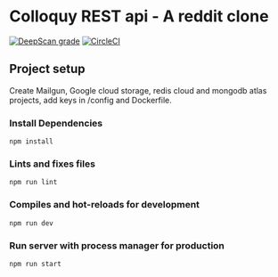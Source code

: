 # Colloquy REST api - A reddit clone
[![DeepScan grade](https://deepscan.io/api/teams/10999/projects/14334/branches/265485/badge/grade.svg?token=a1fa0980263b30233c0ddf1e9c3ed778290db2ee)](https://deepscan.io/dashboard#view=project&tid=10999&pid=14334&bid=265485) [![CircleCI](https://circleci.com/gh/ec-colloquy/colloquy-api.svg?style=shield&circle-token=0c6b88fc70d418bd7c58fcac50a3636bcd638ef3)](https://app.circleci.com/pipelines/github/ec-colloquy/colloquy-api)

## Project setup
Create Mailgun, Google cloud storage, redis cloud and mongodb atlas projects, add keys in /config and Dockerfile.
### Install Dependencies
```
npm install
```

### Lints and fixes files
```
npm run lint
```

### Compiles and hot-reloads for development
```
npm run dev
```

### Run server with process manager for production
```
npm run start
```

